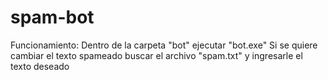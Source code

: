 # spam-bot


Funcionamiento:
Dentro de la carpeta "bot" ejecutar "bot.exe"
Si se quiere cambiar el texto spameado buscar el archivo "spam.txt" y ingresarle el texto deseado

